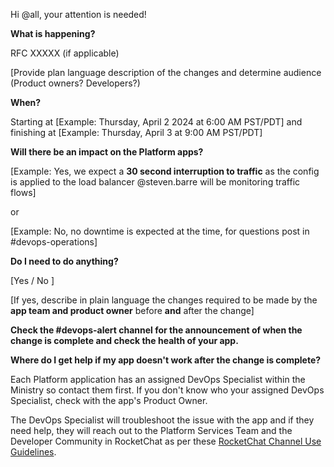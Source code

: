 Hi @all, your attention is needed! 

**What is happening?**

RFC XXXXX (if applicable)

[Provide plan language description of the changes and determine audience (Product owners? Developers?) 

**When?**

Starting at [Example: Thursday, April 2 2024 at 6:00 AM PST/PDT] and finishing at [Example: Thursday, April 3 at 9:00 AM PST/PDT]

**Will there be an impact on the Platform apps?**

[Example: Yes, we expect a **30 second interruption to traffic** as the config is applied to the load balancer @steven.barre will be monitoring traffic flows]

or 

[Example: No, no downtime is expected at the time, for questions post in #devops-operations]

**Do I need to do anything?**

[Yes / No ]

[If yes, describe in plain language the changes required to be made by the **app team and product owner** before **and** after the change]

**Check the #devops-alert channel for the announcement of when the change is complete and check the health of your app.**

**Where do I get help if my app doesn't work after the change is complete?**

Each Platform application has an assigned DevOps Specialist within the Ministry so contact them first. If you don't know who your assigned DevOps Specialist, check with the app's Product Owner.

The DevOps Specialist will troubleshoot the issue with the app and if they need help, they will reach out to the Platform Services Team and the Developer Community in RocketChat as per these [RocketChat Channel Use Guidelines](https://developer.gov.bc.ca/docs/default/component/bc-developer-guide/rocketchat/rocketchat-channel-descriptions/).
